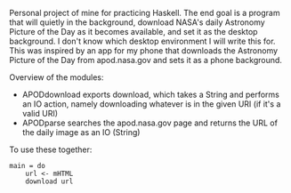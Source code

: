 Personal project of mine for practicing Haskell. The end goal is a program that will quietly in the background, download NASA's daily Astronomy Picture of the Day as it becomes available, and set it as the desktop background. I don't know which desktop environment I will write this for.
This was inspired by an app for my phone that downloads the Astronomy Picture of the Day from apod.nasa.gov and sets it as a phone background.

Overview of the modules:
* APODdownload exports download, which takes a String and performs an IO action, namely downloading whatever is in the given URI (if it's a valid URI)
* APODparse searches the apod.nasa.gov page and returns the URL of the daily image as an IO (String)

To use these together:

	main = do
		url <- mHTML
		download url

